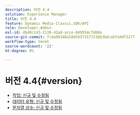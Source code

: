 ```yaml
---
description: 버전 4.4
solution: Experience Manager
title: 버전 4.4
feature: Dynamic Media Classic,SDK/API
role: Developer,Admin
exl-id: dbd8c143-2138-42a8-acce-849554cfd68a
source-git-commit: fcda99340a18d5037157723bb3bdca5fa9df3277
workflow-type: tm+mt
source-wordcount: '22'
ht-degree: 0%

---
```


# 버전 4.4{#version}

* [작업: 신규 및 수정됨](r-4-4-operations.md)
* [데이터 유형: 신규 및 수정됨](r-4-4-types.md)
* [문자열 상수: 신규 및 수정됨](r-4-4-string-constants.md)
